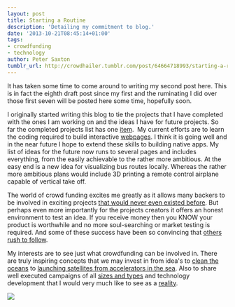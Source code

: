 ```yaml
---
layout: post
title: Starting a Routine
description: 'Detailing my commitment to blog.'
date: '2013-10-21T08:45:14+01:00'
tags:
- crowdfunding
- technology
author: Peter Saxton
tumblr_url: http://crowdhailer.tumblr.com/post/64664718993/starting-a-routine
---
```

It has taken some time to come around to writing my second post here. This is in fact the eighth draft post since my first and the ruminating I did over those first seven will be posted here some time, hopefully soon.

I originally started writing this blog to tie the projects that I have completed with the ones I am working on and the ideas I have for future projects. So far the completed projects list has one <a href="http://www.kickstarter.com/projects/petersaxton/london-layout" title="London Layout Kickstarter">item</a>.  My current efforts are to learn the coding required to build interactive <a href="http://www.londonlayout.co.uk/online.htm" title="London Layout Interactive">webpages</a>. I think it is going well and in the near future I hope to extend these skills to building native apps. My list of ideas for the future now runs to several pages and includes everything, from the easily achievable to the rather more ambitious. At the easy end is a new idea for visualizing bus routes locally. Whereas the rather more ambitious plans would include 3D printing a remote control airplane capable of vertical take off.

The world of crowd funding excites me greatly as it allows many backers to be involved in exciting projects <a href="http://www.kickstarter.com/projects/yonder/dino-pet-a-living-bioluminescent-night-light-pet" title="DINO PET">that would never even existed before</a>. But perhaps even more importantly for the projects creators it offers an honest environment to test an idea. If you receive money then you KNOW your product is worthwhile and no more soul-searching or market testing is required. And some of these success have been so convincing that <a href="http://www.kickstarter.com/projects/597507018/pebble-e-paper-watch-for-iphone-and-android?ref=live" title="Pebble">others rush to follow</a>.

My interests are to see just what crowdfunding can be involved in. There are truly inspiring concepts that we may invest in from idea's to <a href="http://www.youtube.com/watch?v=ROW9F-c0kIQ" title="How the oceans can clean themselves">clean the oceans</a> to <a href="http://vimeo.com/29822477" title="Quicklaunch">launching satellites from accelerators in the sea</a>. Also to share well executed campaigns of all <a href="http://www.kickstarter.com/projects/manukamakers/precision-gyroscope?ref=live" title="Precision Gyroscopes">sizes and types</a> and technology development that I would very much like to see as a <a href="http://www.reactionengines.co.uk/" title="Reaction Engines">reality</a>.

<img src="http://media.tumblr.com/de87278b4eb9e195112f431b48c1663f/tumblr_inline_mv0di6Wmk81s4ay8u.jpg"/>
